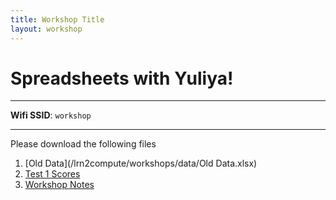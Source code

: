 ```yaml
---
title: Workshop Title
layout: workshop
---
```


# Spreadsheets with Yuliya!

--------

**Wifi SSID**: `workshop`


---------

Please download the following files


1. [Old Data](/lrn2compute/workshops/data/Old Data.xlsx)
2. [Test 1 Scores](/lrn2compute/workshops/data/Test_1_Score.xlsx)
3. [Workshop Notes](compucool/workshops/data/Spreadsheets.pdf)
